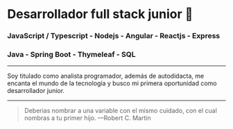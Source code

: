 # Desarrollador full stack junior	:metal:
### JavaScript / Typescript - Nodejs - Angular - Reactjs - Express
### Java - Spring Boot - Thymeleaf - SQL 
- - -
Soy titulado como analista programador, además de autodidacta, me encanta el mundo de la tecnología y busco mi primera oportunidad como desarrollador junior.
- - -
> Deberias nombrar a una variable con el mismo cuidado, con el cual nombras a tu primer hijo. —Robert C. Martin
<!--
**matias-user/matias-user** is a ✨ _special_ ✨ repository because its `README.md` (this file) appears on your GitHub profile.

Here are some ideas to get you started:

- 🔭 I’m currently working on ...
- 🌱 I’m currently learning ...
- 👯 I’m looking to collaborate on ...
- 🤔 I’m looking for help with ...
- 💬 Ask me about ...
- 📫 How to reach me: ...
- 😄 Pronouns: ...
- ⚡ Fun fact: ...
-->
